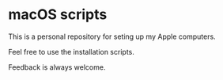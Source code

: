 # macOS scripts

This is a personal repository for seting up my Apple computers.

Feel free to use the installation scripts.

Feedback is always welcome.
